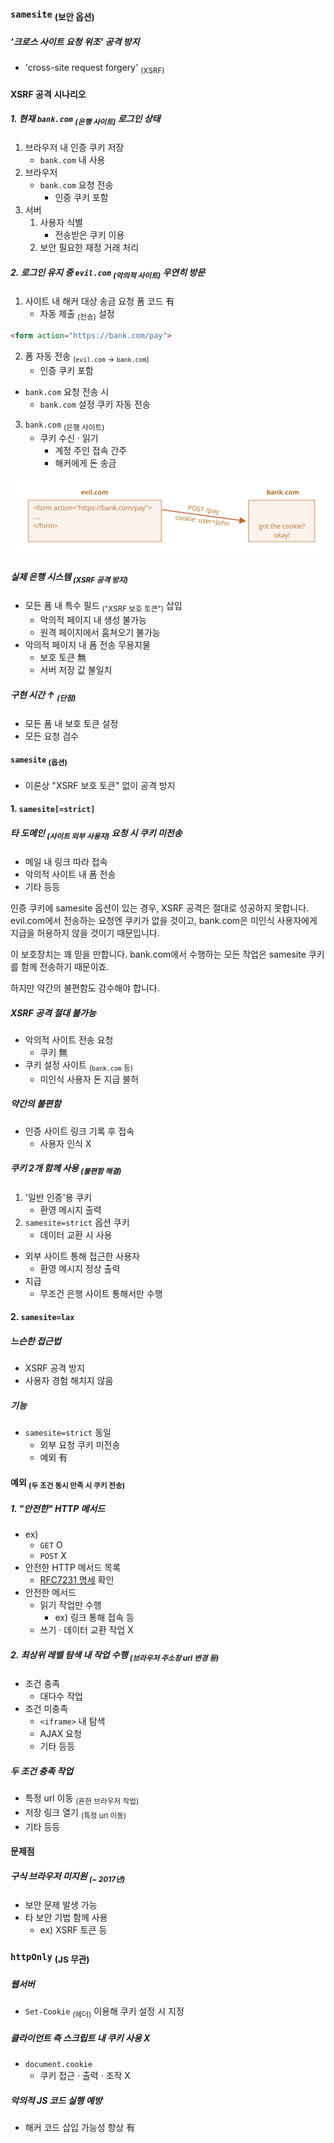 ### `samesite` <sub>(보안 옵션)</sub>

##### '크로스 사이트 요청 위조' 공격 방지
- 'cross-site request forgery' <sub>(XSRF)</sub>

#### XSRF 공격 시나리오

##### 1. 현재 `bank.com` <sub>(은행 사이트)</sub> 로그인 상태
1. 브라우저 내 인증 쿠키 저장
    - `bank.com` 내 사용
2. 브라우저
    - `bank.com` 요청 전송
      - 인증 쿠키 포함
3. 서버
    1. 사용자 식별
        - 전송받은 쿠키 이용
    2. 보안 필요한 재정 거래 처리

##### 2. 로그인 유지 중 `evil.com` <sub>(악의적 사이트)</sub> 우연히 방문
1. 사이트 내 해커 대상 송금 요청 폼 코드 有
    - 자동 제출 <sub>(전송)</sub> 설정
```html
<form action="https://bank.com/pay">
```
2. 폼 자동 전송 <sub>(`evil.com` → `bank.com`)</sub>
    - 인증 쿠키 포함
- `bank.com` 요청 전송 시
  - `bank.com` 설정 쿠키 자동 전송
3. `bank.com` <sub>(은행 사이트)</sub>
    - 쿠키 수신 · 읽기
      - 계정 주인 접속 간주
      - 해커에게 돈 송금

![cookie-xsrf](../../images/03/04/01/cookie-xsrf.svg)

##### 실제 은행 시스템 <sub>(XSRF 공격 방지)</sub>
- 모든 폼 내 특수 필드 <sub>("XSRF 보호 토큰")</sub> 삽입
  - 악의적 페이지 내 생성 불가능
  - 원격 페이지에서 훔쳐오기 불가능
- 악의적 페이지 내 폼 전송 무용지물
  - 보호 토큰 無
  - 서버 저장 값 불일치

##### 구현 시간 ↑ <sub>(단점)</sub>
- 모든 폼 내 보호 토큰 설정
- 모든 요청 검수

#### `samesite` <sub>(옵션)</sub>
- 이론상 "XSRF 보호 토큰" 없이 공격 방지

#### 1. `samesite[=strict]`

##### 타 도메인 <sub>(사이트 외부 사용자)</sub> 요청 시 쿠키 미전송 
- 메일 내 링크 따라 접속
- 악의적 사이트 내 폼 전송
- 기타 등등

인증 쿠키에 samesite 옵션이 있는 경우, XSRF 공격은 절대로 성공하지 못합니다. evil.com에서 전송하는 요청엔 쿠키가 없을 것이고, bank.com은 미인식 사용자에게 지급을 허용하지 않을 것이기 때문입니다.

이 보호장치는 꽤 믿을 만합니다. bank.com에서 수행하는 모든 작업은 samesite 쿠키를 함께 전송하기 때문이죠.

하지만 약간의 불편함도 감수해야 합니다.

##### XSRF 공격 절대 불가능
- 악의적 사이트 전송 요청
  - 쿠키 無
- 쿠키 설정 사이트 <sub>(`bank.com` 등)</sub>
  - 미인식 사용자 돈 지급 불허

##### 약간의 불편함
- 인증 사이트 링크 기록 후 접속
  - 사용자 인식 X

##### 쿠키 2개 함께 사용 <sub>(불편함 해결)</sub>
1. '일반 인증'용 쿠키
    - 환영 메시지 출력
2. `samesite=strict` 옵션 쿠키
    - 데이터 교환 시 사용
- 외부 사이트 통해 접근한 사용자
  - 환영 메시지 정상 출력
- 지급
  - 무조건 은행 사이트 통해서만 수행

#### 2. `samesite=lax`

##### 느슨한 접근법
- XSRF 공격 방지
- 사용자 경험 해치지 않음

##### 기능
- `samesite=strict` 동일
  - 외부 요청 쿠키 미전송
  - 예외 有

#### 예외 <sub>(두 조건 동시 만족 시 쿠키 전송)</sub>

##### 1. "안전한" HTTP 메서드
- ex\)
  - `GET` O
  - `POST` X
- 안전한 HTTP 메서드 목록
  - [RFC7231 명세](https://datatracker.ietf.org/doc/html/rfc7231) 확인
- 안전한 메서드
  - 읽기 작업만 수행
    - ex\) 링크 통해 접속 등
  - 쓰기 · 데이터 교환 작업 X

##### 2. 최상위 레벨 탐색 내 작업 수행 <sub>(브라우저 주소창 url 변경 등)</sub>
- 조건 충족
  - 대다수 작업
- 조건 미충족
  - `<iframe>` 내 탐색
  - AJAX 요청
  - 기타 등등

##### 두 조건 충족 작업
- 특정 url 이동 <sub>(흔한 브라우저 작업)</sub>
- 저장 링크 열기 <sub>(특정 url 이동)</sub>
- 기타 등등

#### 문제점

##### 구식 브라우저 미지원 <sub>(~ 2017년)</sub>
- 보안 문제 발생 가능
- 타 보안 기법 함께 사용
  - ex\) XSRF 토큰 등

### `httpOnly` <sub>(JS 무관)</sub>

##### 웹서버
- `Set-Cookie` <sub>(헤더)</sub> 이용해 쿠키 설정 시 지정

##### 클라이언트 측 스크립트 내 쿠키 사용 X
- `document.cookie`
  - 쿠키 접근 · 출력 · 조작 X

##### 악의적 JS 코드 실행 예방
- 해커 코드 삽입 가능성 항상 有
